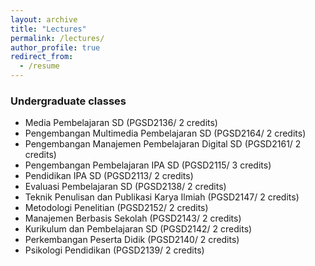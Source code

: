 ```yaml
---
layout: archive
title: "Lectures"
permalink: /lectures/
author_profile: true
redirect_from:
  - /resume
---
```


### Undergraduate classes
* Media Pembelajaran SD (PGSD2136/ 2 credits)
* Pengembangan Multimedia Pembelajaran SD (PGSD2164/ 2 credits)
* Pengembangan Manajemen Pembelajaran Digital SD (PGSD2161/ 2 credits)
* Pengembangan Pembelajaran IPA SD (PGSD2115/ 3 credits)
* Pendidikan IPA SD (PGSD2113/ 2 credits)
* Evaluasi Pembelajaran SD (PGSD2138/ 2 credits)
* Teknik Penulisan dan Publikasi Karya Ilmiah (PGSD2147/ 2 credits)
* Metodologi Penelitian (PGSD2152/ 2 credits)
* Manajemen Berbasis Sekolah (PGSD2143/ 2 credits)
* Kurikulum dan Pembelajaran SD (PGSD2142/ 2 credits)
* Perkembangan Peserta Didik (PGSD2140/ 2 credits)
* Psikologi Pendidikan (PGSD2139/ 2 credits)
